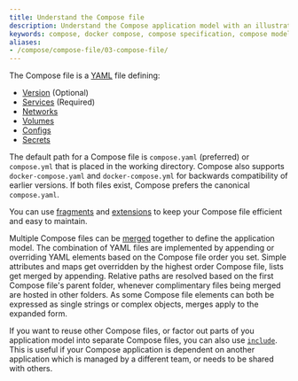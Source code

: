 ```yaml
---
title: Understand the Compose file
description: Understand the Compose application model with an illustrative example 
keywords: compose, docker compose, compose specification, compose model 
aliases:
- /compose/compose-file/03-compose-file/
---
```


The Compose file is a [YAML](http://yaml.org/) file defining:
- [Version](compose-file/04-version-and-name.md) (Optional)
- [Services](compose-file/05-services.md) (Required)
- [Networks](compose-file/06-networks.md)
- [Volumes](compose-file/07-volumes.md)
- [Configs](compose-file/08-configs.md) 
- [Secrets](compose-file/09-secrets.md)

The default path for a Compose file is `compose.yaml` (preferred) or `compose.yml` that is placed in the working directory.
Compose also supports `docker-compose.yaml` and `docker-compose.yml` for backwards compatibility of earlier versions.
If both files exist, Compose prefers the canonical `compose.yaml`.

You can use [fragments](compose-file/10-fragments.md) and [extensions](compose-file/11-extension.md) to keep your Compose file efficient and easy to maintain.

Multiple Compose files can be [merged](13-merge.md) together to define the application model. The combination of YAML files are implemented by appending or overriding YAML elements based on the Compose file order you set. 
Simple attributes and maps get overridden by the highest order Compose file, lists get merged by appending. Relative
paths are resolved based on the first Compose file's parent folder, whenever complimentary files being
merged are hosted in other folders. As some Compose file elements can both be expressed as single strings or complex objects, merges apply to
the expanded form.

If you want to reuse other Compose files, or factor out parts of you application model into separate Compose files, you can also use [`include`](compose-file/14-include.md). This is useful if your Compose application is dependent on another application which is managed by a different team, or needs to be shared with others.